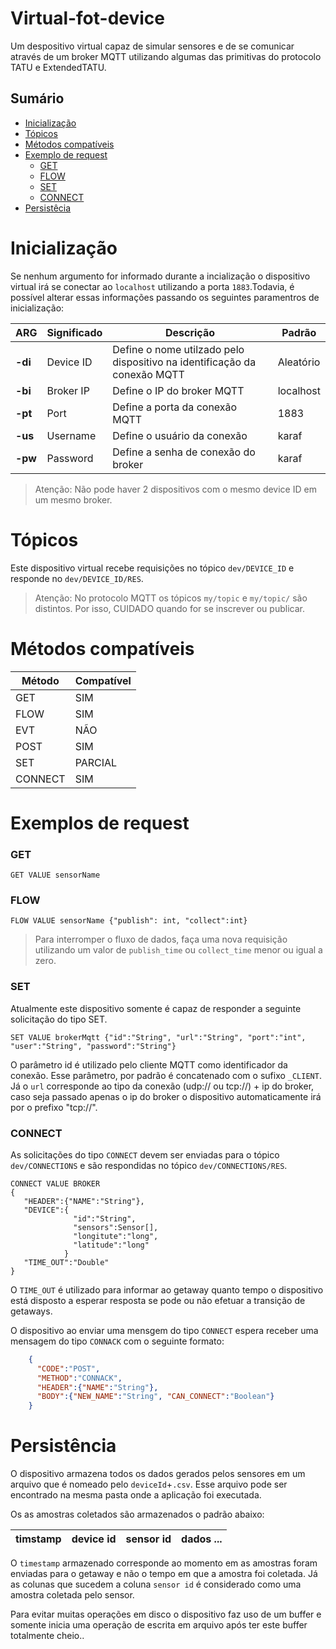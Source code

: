 # Virtual-fot-device
Um despositivo virtual capaz de simular sensores e de se comunicar através de um 
broker MQTT utilizando algumas das primitivas do protocolo TATU e ExtendedTATU.

## Sumário
- [Inicialização](#inicialização)
- [Tópicos](#tópicos)
- [Métodos compatíveis](#métodos-compatíveis)
- [Exemplo de request](#exemplos-de-request)
  - [GET](#get)
  - [FLOW](#flow)
  - [SET](#set)
  - [CONNECT](#connect)
- [Persistêcia](#persistência)

# Inicialização
Se nenhum argumento for informado durante a incialização o dispositivo virtual irá se conectar
ao ``localhost`` utilizando a porta ``1883``.Todavia, é possível alterar essas informações
passando os seguintes paramentros de inicialização:

| ARG | Significado | Descrição| Padrão |
|-----|-------------|----------|--------|
|**-di**| Device ID | Define o nome utilzado pelo dispositivo na identificação da conexão MQTT| Aleatório |
|**-bi**| Broker IP | Define o IP do broker MQTT | localhost|
|**-pt**| Port     | Define a porta da conexão MQTT | 1883 |
|**-us**| Username  | Define o usuário da conexão | karaf |
|**-pw**| Password     | Define a senha de conexão do broker | karaf |

  > Atenção: Não pode haver 2 dispositivos com o mesmo device ID em um mesmo broker.

# Tópicos 
Este dispositivo virtual recebe requisições no tópico ``dev/DEVICE_ID`` e
responde no ``dev/DEVICE_ID/RES``.

  > Atenção: No protocolo MQTT os tópicos ``my/topic`` e ``my/topic/`` são distintos.
  > Por isso, CUIDADO quando for se inscrever ou publicar.

# Métodos compatíveis

| Método  | Compatível |
|---------|------------|
| GET     | SIM        |
| FLOW    | SIM        |
| EVT     | NÃO        |
| POST    | SIM        |
| SET     | PARCIAL    |
| CONNECT | SIM        |

# Exemplos de request
### GET
    GET VALUE sensorName
    
### FLOW
    FLOW VALUE sensorName {"publish": int, "collect":int}
       
  > Para interromper o fluxo de dados, faça uma nova requisição utilizando um valor
  > de ``publish_time`` ou ``collect_time`` menor ou igual a zero. 

### SET
Atualmente este dispositivo somente é capaz de responder a seguinte solicitação
do tipo SET.
  
    SET VALUE brokerMqtt {"id":"String", "url":"String", "port":"int", "user":"String", "password":"String"}
    
O parâmetro id é utilizado pelo cliente MQTT como identificador da conexão. Esse parâmetro, por padrão
é concatenado com o sufixo ``_CLIENT``. Já o ``url`` corresponde ao tipo da conexão (udp:// ou tcp://) + ip do
broker, caso seja passado apenas o ip do broker o dispositivo automaticamente irá por o prefixo "tcp://". 


### CONNECT

As solicitações do tipo ``CONNECT`` devem ser enviadas para o tópico ``dev/CONNECTIONS``
e são respondidas no tópico ``dev/CONNECTIONS/RES``.

    CONNECT VALUE BROKER 
    {
       "HEADER":{"NAME":"String"},
       "DEVICE":{
                  "id":"String",
                  "sensors":Sensor[],
                  "longitute":"long",
                  "latitude":"long"
                }
       "TIME_OUT":"Double"
    }
  
O ``TIME_OUT`` é utilizado para informar ao getaway quanto tempo o dispositivo está disposto
a esperar resposta se pode ou não efetuar a transição de getaways. 
  
O dispositivo ao enviar uma mensgem do tipo ``CONNECT`` espera receber uma mensagem do tipo 
``CONNACK`` com o seguinte formato:

```json
    {
      "CODE":"POST",
      "METHOD":"CONNACK",
      "HEADER":{"NAME":"String"},
      "BODY":{"NEW_NAME":"String", "CAN_CONNECT":"Boolean"}
    }
```
# Persistência

O dispositivo armazena todos os dados gerados pelos sensores em um arquivo que é nomeado pelo 
``deviceId``+``.csv``. Esse arquivo pode ser encontrado na mesma pasta onde a aplicação
foi executada.

Os as amostras coletados são armazenados o padrão abaixo:  

| timstamp | device id | sensor id | dados ... |
|----------|-----------|-----------|-----------|

O ``timestamp`` armazenado corresponde ao momento em as amostras foram enviadas para o 
getaway e não o tempo em que a amostra foi coletada. Já as colunas que sucedem a coluna 
``sensor id`` é considerado como uma amostra coletada pelo sensor.

Para evitar muitas operações em disco o dispositivo faz uso de um buffer
e somente inicia uma operação de escrita em arquivo após ter este buffer totalmente cheio.. 

